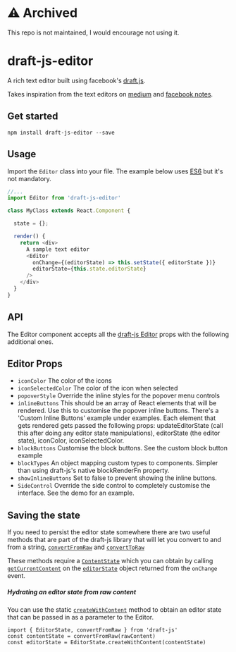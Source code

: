 # ⚠️ Archived
This repo is not maintained, I would encourage not using it.

# draft-js-editor
A rich text editor built using facebook's [draft.js](https://facebook.github.io/draft-js/). 


Takes inspiration from the text editors on [medium](http://medium.com) and 
[facebook notes](https://www.facebook.com/notes/).

## Get started
`npm install draft-js-editor --save`


## Usage

Import the `Editor` class into your file. The example below uses [ES6](https://babeljs.io/) but it's not mandatory.

```javascript
//...
import Editor from 'draft-js-editor'

class MyClass extends React.Component {

  state = {};

  render() {
    return <div>
      A sample text editor
      <Editor 
        onChange={(editorState) => this.setState({ editorState })}
        editorState={this.state.editorState}
      />
    </div>
  }
}
```

## API 

The Editor component accepts all the [draft-js Editor](https://facebook.github.io/draft-js/docs/api-reference-editor.html#content) props with the following additional ones.

## Editor Props

  - `iconColor` The color of the icons
  - `iconSelectedColor` The color of the icon when selected
  - `popoverStyle` Override the inline styles for the popover menu controls
  - `inlineButtons` This should be an array of React elements that will be rendered. Use this to customise the popover inline buttons. There's a 'Custom Inline Buttons' example under examples. Each element that gets rendered gets passed the following props: updateEditorState (call this after doing any editor state manipulations), editorState (the editor state), iconColor, iconSelectedColor.
  - `blockButtons` Customise the block buttons. See the custom block button example
  - `blockTypes` An object mapping custom types to components. Simpler than using draft-js's native blockRenderFn property.
  - `showInlineButtons` Set to false to prevent showing the inline buttons.
  - `SideControl` Override the side control to completely customise the interface. See the demo for an example.
  
## Saving the state

If you need to persist the editor state somewhere there are two useful methods that are part of the draft-js library that will let you convert to and from a string, [`convertFromRaw`](https://facebook.github.io/draft-js/docs/api-reference-data-conversion.html#convertfromraw) and [`convertToRaw`](https://facebook.github.io/draft-js/docs/api-reference-data-conversion.html#converttoraw)

These methods require a [`ContentState`](https://facebook.github.io/draft-js/docs/api-reference-content-state.html) which you can obtain by calling [`getCurrentContent`](https://facebook.github.io/draft-js/docs/api-reference-editor-state.html#getcurrentcontent) on the [`editorState`](https://facebook.github.io/draft-js/docs/api-reference-editor-state.html) object returned from the `onChange` event.

##### Hydrating an editor state from raw content

You can use the static [`createWithContent`](https://facebook.github.io/draft-js/docs/api-reference-editor-state.html#createwithcontent) method to obtain an editor state that can be passed in as a parameter to the Editor.

```
import { EditorState, convertFromRaw } from 'draft-js'
const contentState = convertFromRaw(rawContent)
const editorState = EditorState.createWithContent(contentState)
```



